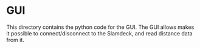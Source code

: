 # GUI

This directory contains the python code for the GUI. The GUI allows makes it possible to connect/disconnect to the Slamdeck, and read distance data from it.

